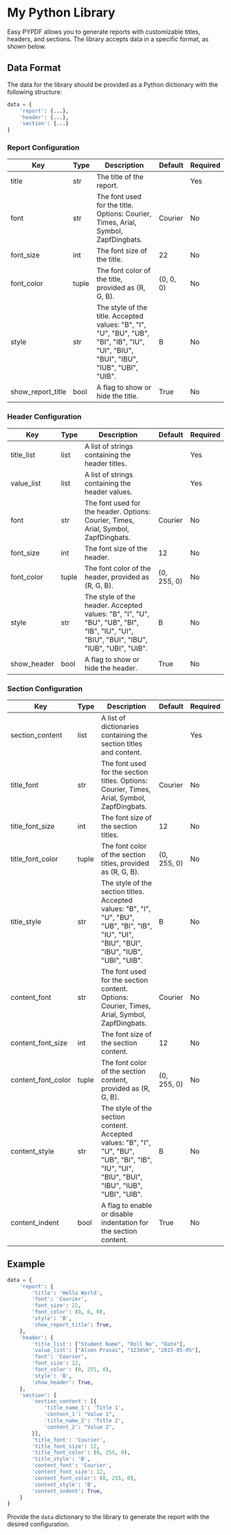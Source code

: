 # My Python Library

Easy PYPDF allows you to generate reports with customizable titles, headers, and sections. The library accepts data in a specific format, as shown below.

## Data Format

The data for the library should be provided as a Python dictionary with the following structure:

```python
data = {
    'report': {...},
    'header': {...},
    'section': {...}
}
```

### Report Configuration

| Key               | Type  | Description                                                                                                                                 | Default | Required |
|-------------------|-------|---------------------------------------------------------------------------------------------------------------------------------------------|---------|----------|
| title             | str   | The title of the report.                                                                                                                    |         | Yes      |
| font              | str   | The font used for the title. Options: Courier, Times, Arial, Symbol, ZapfDingbats.                                                          | Courier | No       |
| font_size         | int   | The font size of the title.                                                                                                                 | 22      | No       |
| font_color        | tuple | The font color of the title, provided as (R, G, B).                                                                                         | (0, 0, 0) | No       |
| style             | str   | The style of the title. Accepted values: "B", "I", "U", "BU", "UB", "BI", "IB", "IU", "UI", "BIU", "BUI", "IBU", "IUB", "UBI", "UIB". | B       | No       |
| show_report_title | bool  | A flag to show or hide the title.                                                                                                           | True    | No       |

### Header Configuration

| Key          | Type  | Description                                                                                                                        | Default      | Required |
|--------------|-------|------------------------------------------------------------------------------------------------------------------------------------|--------------|----------|
| title_list   | list  | A list of strings containing the header titles.                                                                                    |              | Yes      |
| value_list   | list  | A list of strings containing the header values.                                                                                    |              | Yes      |
| font         | str   | The font used for the header. Options: Courier, Times, Arial, Symbol, ZapfDingbats.                                               | Courier      | No       |
| font_size    | int   | The font size of the header.                                                                                                       | 12           | No       |
| font_color   | tuple | The font color of the header, provided as (R, G, B).                                                                               | (0, 255, 0)  | No       |
| style        | str   | The style of the header. Accepted values: "B", "I", "U", "BU", "UB", "BI", "IB", "IU", "UI", "BIU", "BUI", "IBU", "IUB", "UBI", "UIB". | B            | No       |
| show_header  | bool  | A flag to show or hide the header.                                                                                                 | True         | No       |

### Section Configuration

| Key              | Type  | Description                                                                                                                        | Default      | Required |
|------------------|-------|------------------------------------------------------------------------------------------------------------------------------------|--------------|----------|
| section_content  | list  | A list of dictionaries containing the section titles and content.                                                                  |              | Yes      |
| title_font       | str   | The font used for the section titles. Options: Courier, Times, Arial, Symbol, ZapfDingbats.                                       | Courier      | No       |
| title_font_size  | int   | The font size of the section titles.                                                                                               | 12           | No       |
| title_font_color | tuple | The font color of the section titles, provided as (R, G, B).                                                                       | (0, 255, 0)  | No       |
| title_style      | str   | The style of the section titles. Accepted values: "B", "I", "U", "BU", "UB", "BI", "IB", "IU", "UI", "BIU", "BUI", "IBU", "IUB", "UBI", "UIB". | B            | No       |
| content_font     | str   | The font used for the section content. Options: Courier, Times, Arial, Symbol, ZapfDingbats.                                       | Courier      | No       |
| content_font_size | int   | The font size of the section content.                                                                                              | 12           | No       |
| content_font_color | tuple | The font color of the section content, provided as (R, G, B).                                                                      | (0, 255, 0)  | No       |
| content_style    | str   | The style of the section content. Accepted values: "B", "I", "U", "BU", "UB", "BI", "IB", "IU", "UI", "BIU", "BUI", "IBU", "IUB", "UBI", "UIB". | B            | No       |
| content_indent   | bool  | A flag to enable or disable indentation for the section content.                                                                   | True         | No       |

## Example

```python
data = {
    'report': {
        'title': 'Hello World',
        'font': 'Courier',
        'font_size': 22,
        'font_color': (0, 0, 0),
        'style': 'B',
        'show_report_title': True,
    },
    'header': {
        'title_list': ["Student Name", "Roll No", "Date"],
        'value_list': ["Alson Prasai", "123456", "2015-05-05"],
        'font': 'Courier',
        'font_size': 12,
        'font_color': (0, 255, 0),
        'style': 'B',
        'show_header': True,
    },
    'section': {
        'section_content': [{
            'title_name_1': 'Title 1',
            'content_1': "Value 1",
            'title_name_2': 'Title 2',
            'content_2': "Value 2",
        }],
        'title_font': 'Courier',
        'title_font_size': 12,
        'title_font_color': (0, 255, 0),
        'title_style': 'B',
        'content_font': 'Courier',
        'content_font_size': 12,
        'content_font_color': (0, 255, 0),
        'content_style': 'B',
        'content_indent': True,
    }
}
```

Provide the `data` dictionary to the library to generate the report with the desired configuration.